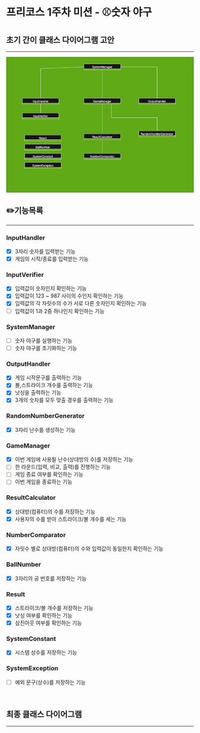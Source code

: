 # 프리코스 1주차 미션 - ⚾️숫자 야구

## 초기 간이 클래스 다이어그램 고안

---

![클래스다이어그램v1.png](images%2F%ED%81%B4%EB%9E%98%EC%8A%A4%EB%8B%A4%EC%9D%B4%EC%96%B4%EA%B7%B8%EB%9E%A8v1.png)

## ✏️기능목록

---

### InputHandler

-[x] 3자리 숫자를 입력받는 기능
-[x] 게임의 시작/종료를 입력받는 기능

### InputVerifier

-[x] 입력값이 숫자인지 확인하는 기능
-[x] 입력값이 123 ~ 987 사이의 수인지 확인하는 기능
-[x] 입력값의 각 자릿수의 수가 서로 다른 숫자인지 확인하는 기능
-[ ] 입력값이 1과 2중 하나인지 확인하는 기능

### SystemManager

-[ ] 숫자 야구를 실행하는 기능
-[ ] 숫자 야구를 초기화하는 기능

### OutputHandler

-[x] 게임 시작문구를 출력하는 기능
-[x] 볼,스트라이크 개수를 출력하는 기능
-[x] 낫싱을 출력하는 기능
-[x] 3개의 숫자를 모두 맞출 경우를 출력하는 기능

### RandomNumberGenerator

-[x] 3자리 난수를 생성하는 기능

### GameManager

-[x] 이번 게임에 사용될 난수(상대방의 수)를 저장하는 기능
-[ ] 한 라운드(입력, 비교, 출력)를 진행하는 기능
-[ ] 게임 종료 여부를 확인하는 기능
-[ ] 이번 게임을 종료하는 기능

### ResultCalculator

-[x] 상대방(컴퓨터)의 수를 저장하는 기능
-[x] 사용자의 수를 받아 스트라이크/볼 개수를 세는 기능

### NumberComparator

-[x] 자릿수 별로 상대방(컴퓨터)의 수와 입력값이 동일한지 확인하는 기능

### BallNumber

-[x] 3자리의 공 번호를 저장하는 기능

### Result

-[x] 스트라이크/볼 개수를 저장하는 기능
-[x] 낫싱 여부를 확인하는 기능
-[x] 삼진아웃 여부를 확인하는 기능

### SystemConstant

-[x] 시스템 상수를 저장하는 기능

### SystemException

-[ ] 예외 문구(상수)를 저장하는 기능

<br>

## 최종 클래스 다이어그램

---